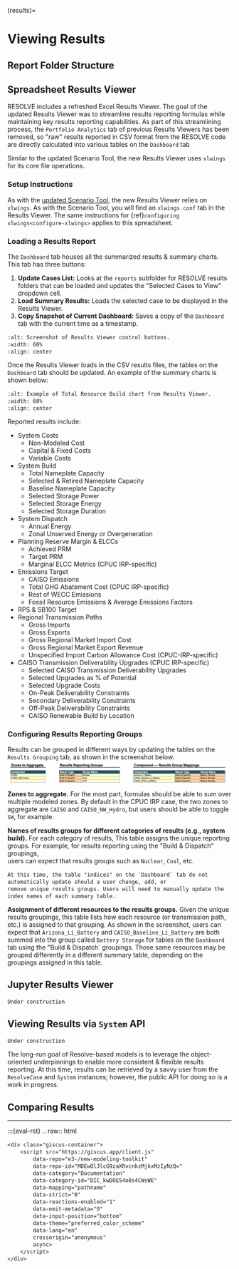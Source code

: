 (results)=
# Viewing Results

## Report Folder Structure

## Spreadsheet Results Viewer

RESOLVE includes a refreshed Excel Results Viewer. The goal of the updated Results Viewer was to streamline results 
reporting formulas while maintaining key results reporting capabilities. As part of this 
streamlining process, the `Portfolio Analytics` tab of previous Results Viewers has been 
removed, so "raw" results reported in CSV format from the RESOLVE code are directly calculated into 
various tables on the `Dashboard` tab

Similar to the updated Scenario Tool, the new Results Viewer uses `xlwings` for its core file operations.

### Setup Instructions

As with the [updated Scenario Tool](scenario_tool.md), the new Results Viewer relies on `xlwings`. As with the Scenario Tool, 
you will find an `xlwings.conf` tab in the Results Viewer. The same instructions 
for {ref}`configuring xlwings<configure-xlwings>` applies to this spreadsheet. 

### Loading a Results Report

The `Dashboard` tab houses all the summarized results & summary charts. This tab has three buttons:
1. **Update Cases List:** Looks at the `reports` subfolder for RESOLVE results folders that can be loaded and updates 
the "Selected Cases to View" dropdown cell. 
2. **Load Summary Results:** Loads the selected case to be displayed in the Results Viewer.
3. **Copy Snapshot of Current Dashboard:** Saves a copy of the `Dashboard` tab with the current time as a 
timestamp.
```{image} ../_images/results-viewer-buttons.png
:alt: Screenshot of Results Viewer control buttons.
:width: 60%
:align: center
```

Once the Results Viewer loads in the CSV results files, the tables on the `Dashboard` tab should be updated. 
An example of the summary charts is shown below:
```{image} ../_images/results-viewer-total-build.png
:alt: Example of Total Resource Build chart from Results Viewer.
:width: 60%
:align: center
```

Reported results include:
- System Costs
  - Non-Modeled Cost
  - Capital & Fixed Costs
  - Variable Costs
- System Build
  - Total Nameplate Capacity
  - Selected & Retired Nameplate Capacity
  - Baseline Nameplate Capacity
  - Selected Storage Power
  - Selected Storage Energy
  - Selected Storage Duration
- System Dispatch
  - Annual Energy
  - Zonal Unserved Energy or Overgeneration
- Planning Reserve Margin & ELCCs
  - Achieved PRM
  - Target PRM
  - Marginal ELCC Metrics (CPUC IRP-specific)
- Emissions Target
  - CAISO Emissions
  - Total GHG Abatement Cost (CPUC IRP-specific)
  - Rest of WECC Emissions
  - Fossil Resource Emissions & Average Emissions Factors
- RPS & SB100 Target
- Regional Transmission Paths
  - Gross Imports
  - Gross Exports
  - Gross Regional Market Import Cost
  - Gross Regional Market Export Revenue
  - Unspecified Import Carbon Allowance Cost (CPUC-IRP-specific)
- CAISO Transmission Deliverability Upgrades (CPUC IRP-specific)
  - Selected CAISO Transmission Deliverability Upgrades
  - Selected Upgrades as % of Potential
  - Selected Upgrade Costs
  - On-Peak Deliverability Constraints
  - Secondary Deliverability Constraints
  - Off-Peak Deliverability Constraints
  - CAISO Renewable Build by Location

### Configuring Results Reporting Groups

Results can be grouped in different ways by updating the tables on the `Results Grouping` tab, as shown in the screenshot below. 
![](../_images/results-viewer-groupings.png)

**Zones to aggregate.** For the most part, formulas should be able to sum over multiple modeled zones. By default 
in the CPUC IRP case, the two zones to aggregate are `CAISO` and `CAISO_NW_Hydro`, but users should be able to toggle `SW`, 
for example.

**Names of results groups for different categories of results (e.g., system build).** For each category of results, 
This table assigns the unique reporting groups. For example, for results reporting using the "Build & Dispatch" groupings,  
users can expect that results groups such as `Nuclear`, `Coal`, etc. 
```{warning}
At this time, the table "indices" on the `Dashboard` tab do not automatically update should a user change, add, or 
remove unique results groups. Users will need to manually update the index names of each summary table.  
```

**Assignment of different resources to the results groups.** Given the unique results groupings, this table 
lists how each resource (or transmission path, etc.) is assigned to that grouping. As shown in the screenshot, 
users can expect that `Arizona_Li_Battery` and `CAISO_Baseline_Li_Battery` are both summed into the group called `Battery Storage` 
for tables on the `Dashboard` tab using the "Build & Dispatch` groupings. Those same resources may be grouped differently 
in a different summary table, depending on the groupings assigned in this table. 



## Jupyter Results Viewer

```{note}
Under construction
```

## Viewing Results via `System` API

```{note}
Under construction
```

The long-run goal of Resolve-based models is to leverage the object-oriented underpinnings to enable more 
consistent & flexible results reporting. At this time, results can be retrieved by a savvy user from the `ResolveCase` 
and `System` instances; however, the public API for doing so is a work in progress.

## Comparing Results

---

:::{eval-rst}
.. raw:: html

    <div class="giscus-container">
        <script src="https://giscus.app/client.js"
            data-repo="e3-/new-modeling-toolkit"
            data-repo-id="MDEwOlJlcG9zaXRvcnkzMjkxMzIyNzQ="
            data-category="Documentation"
            data-category-id="DIC_kwDOE54o8s4CWsWE"
            data-mapping="pathname"
            data-strict="0"
            data-reactions-enabled="1"
            data-emit-metadata="0"
            data-input-position="bottom"
            data-theme="preferred_color_scheme"
            data-lang="en"
            crossorigin="anonymous"
            async>
        </script>
    </div>
